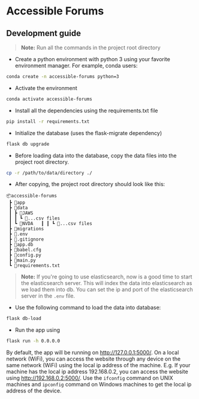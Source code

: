 # Accessible Forums
## Development guide
>**Note:** Run all the commands in the project root directory
- Create a python environment with python 3 using your favorite environment manager. For example, conda users:
```bash
conda create -n accessible-forums python=3
```
- Activate the environment
```bash
conda activate accessible-forums
```
- Install all the dependencies using the requirements.txt file
```bash
pip install -r requirements.txt
```
- Initialize the database (uses the flask-migrate dependency)
```bash
flask db upgrade
```
- Before loading data into the database, copy the data files into the project root directory.
```bash
cp -r /path/to/data/directory ./
```
- After copying, the project root directory should look like this:  
```
📦accessible-forums  
 ┣ 📂app  
 ┣ 📂data  
 ┃ ┣ 📂JAWS  
 ┃ ┃ ┗ 📜...csv files  
 ┃ ┗ 📂NVDA   ┃ ┃ ┗ 📜...csv files  
 ┣ 📂migrations  
 ┣ 📜.env  
 ┣ 📜.gitignore  
 ┣ 📜app.db  
 ┣ 📜babel.cfg  
 ┣ 📜config.py  
 ┣ 📜main.py  
 ┗ 📜requirements.txt
```
>**Note:** If you're going to use elasticsearch, now is a good time to start the elasticsearch server.
This will index the data into elasticsearch as we load them into db. 
You can set the ip and port of the elasticsearch server in the `.env` file.
- Use the following command to load the data into database:
```bash
flask db-load
```
- Run the app using
```bash
flask run -h 0.0.0.0
```
By default, the app will be running on http://127.0.0.1:5000/.
On a local network (WiFi), you can access the website through any device on the same network (WiFi) using the local 
ip address of the machine. E.g. If your machine has the local ip address 192.168.0.2, you can access the website using 
http://192.168.0.2:5000/. Use the `ifconfig` command on UNIX machines and `ipconfig` command on Windows machines to get 
the local ip address of the device.
